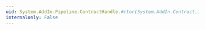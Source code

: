 ```yaml
---
uid: System.AddIn.Pipeline.ContractHandle.#ctor(System.AddIn.Contract.IContract)
internalonly: False
---
```

